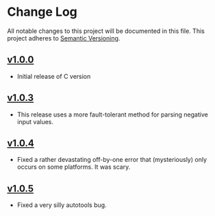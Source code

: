 # Change Log
All notable changes to this project will be documented in this file. This project adheres to [Semantic Versioning](http://semver.org/).

## [v1.0.0](https://github.com/sramsay/json/releases/tag/v1.0.0)

-   Initial release of C version

## [v1.0.3](https://github.com/sramsay/json/releases/tag/v1.0.3)

-   This release uses a more fault-tolerant method for parsing negative input values.

## [v1.0.4](https://github.com/sramsay/json/releases/tag/v1.0.4)

-   Fixed a rather devastating off-by-one error that (mysteriously) only occurs on some platforms.  It was scary.

## [v1.0.5](https://github.com/sramsay/json/releases/tag/v1.0.5)

-   Fixed a very silly autotools bug.
